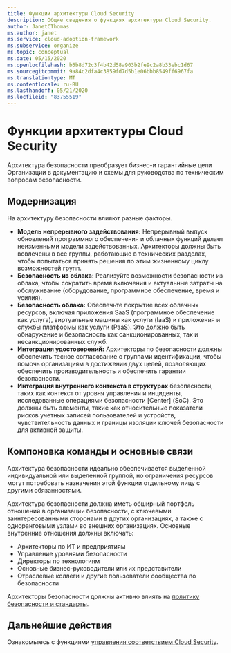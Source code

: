 ```yaml
---
title: Функции архитектуры Cloud Security
description: Общие сведения о функциях архитектуры Cloud Security.
author: JanetCThomas
ms.author: janet
ms.service: cloud-adoption-framework
ms.subservice: organize
ms.topic: conceptual
ms.date: 05/15/2020
ms.openlocfilehash: b5b8d72c3f4b42d58a903b2fe9c2a8b33ebc1d67
ms.sourcegitcommit: 9a84c2dfa4c3859fd7d5b1e06bbb8549ff6967fa
ms.translationtype: MT
ms.contentlocale: ru-RU
ms.lasthandoff: 05/21/2020
ms.locfileid: "83755519"
---
```

# <a name="cloud-security-architecture-functions"></a>Функции архитектуры Cloud Security

Архитектура безопасности преобразует бизнес-и гарантийные цели Организации в документацию и схемы для руководства по техническим вопросам безопасности.

## <a name="modernization"></a>Модернизация

На архитектуру безопасности влияют разные факторы.

- **Модель непрерывного задействования:** Непрерывный выпуск обновлений программного обеспечения и облачных функций делает неизменными модели задействованных. Архитекторы должны быть вовлечены в все группы, работающие в технических разделах, чтобы попытаться принять решения по этим жизненному циклу возможностей групп.
- **Безопасность из облака:** Реализуйте возможности безопасности из облака, чтобы сократить время включения и актуальные затраты на обслуживание (оборудование, программное обеспечение, время и усилия).
- **Безопасность облака:** Обеспечьте покрытие всех облачных ресурсов, включая приложения SaaS (программное обеспечение как услуга), виртуальные машины как услуги (IaaS) и приложения и службы платформы как услуги (PaaS). Это должно быть обнаружение и безопасность как санкционированных, так и несанкционированных служб.
- **Интеграция удостоверений:** Архитекторы по безопасности должны обеспечить тесное согласование с группами идентификации, чтобы помочь организациям в достижении двух целей, позволяющих обеспечить производительность и обеспечить гарантии безопасности.
- **Интеграция внутреннего контекста в структурах** безопасности, таких как контекст от уровня управления и инциденты, исследованные операциями безопасности [Center] (SoC). Это должны быть элементы, такие как относительные показатели рисков учетных записей пользователей и устройств, чувствительность данных и границы изоляции ключей безопасности для активной защиты.

## <a name="team-composition-and-key-relationships"></a>Компоновка команды и основные связи

Архитектура безопасности идеально обеспечивается выделенной индивидуальной или выделенной группой, но ограничения ресурсов могут потребовать назначения этой функции отдельному лицу с другими обязанностями.

Архитектура безопасности должна иметь обширный портфель отношений в организации безопасности, с ключевыми заинтересованными сторонами в других организациях, а также с одноранговыми узлами во внешних организациях. Основные внутренние отношения должны включать:

- Архитекторы по ИТ и предприятиям
- Управление уровнями безопасности
- Директоры по технологиям
- Основные бизнес-руководители или их представители
- Отраслевые коллеги и другие пользователи сообщества по безопасности

Архитекторы безопасности должны активно влиять на [политику безопасности и стандарты](./cloud-security-policy-standards.md).

## <a name="next-steps"></a>Дальнейшие действия

Ознакомьтесь с функциями [управления соответствием Cloud Security](./cloud-security-compliance-management.md).
